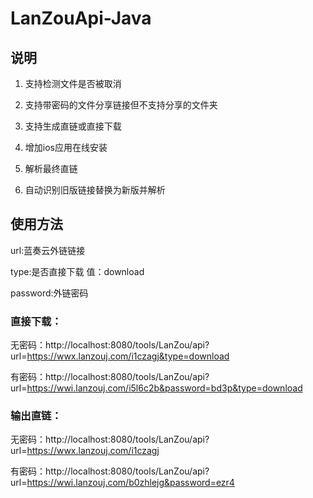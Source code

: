 # LanZouApi-Java

## 说明
1. 支持检测文件是否被取消

2. 支持带密码的文件分享链接但不支持分享的文件夹

3. 支持生成直链或直接下载

4. 增加ios应用在线安装

5. 解析最终直链

6. 自动识别旧版链接替换为新版并解析

## 使用方法

url:蓝奏云外链链接

type:是否直接下载 值：download

password:外链密码

### 直接下载：

无密码：http://localhost:8080/tools/LanZou/api?url=https://wwx.lanzouj.com/i1czagj&type=download

有密码：http://localhost:8080/tools/LanZou/api?url=https://wwi.lanzouj.com/i5l6c2b&password=bd3p&type=download


### 输出直链：

无密码：http://localhost:8080/tools/LanZou/api?url=https://wwx.lanzouj.com/i1czagj

有密码：http://localhost:8080/tools/LanZou/api?url=https://wwi.lanzouj.com/b0zhlejg&password=ezr4


